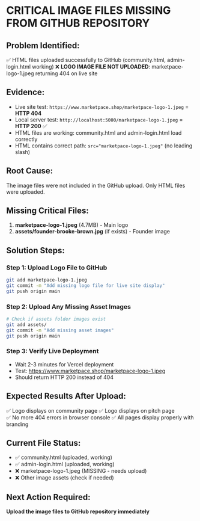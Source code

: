 # CRITICAL IMAGE FILES MISSING FROM GITHUB REPOSITORY

## Problem Identified:
✅ HTML files uploaded successfully to GitHub (community.html, admin-login.html working)
❌ **LOGO IMAGE FILE NOT UPLOADED**: marketpace-logo-1.jpeg returning 404 on live site

## Evidence:
- Live site test: `https://www.marketpace.shop/marketpace-logo-1.jpeg` = **HTTP 404**
- Local server test: `http://localhost:5000/marketpace-logo-1.jpeg` = **HTTP 200** ✅
- HTML files are working: community.html and admin-login.html load correctly
- HTML contains correct path: `src="marketpace-logo-1.jpeg"` (no leading slash)

## Root Cause:
The image files were not included in the GitHub upload. Only HTML files were uploaded.

## Missing Critical Files:
1. **marketpace-logo-1.jpeg** (4.7MB) - Main logo
2. **assets/founder-brooke-brown.jpg** (if exists) - Founder image

## Solution Steps:

### Step 1: Upload Logo File to GitHub
```bash
git add marketpace-logo-1.jpeg
git commit -m "Add missing logo file for live site display"
git push origin main
```

### Step 2: Upload Any Missing Asset Images
```bash
# Check if assets folder images exist
git add assets/
git commit -m "Add missing asset images"
git push origin main
```

### Step 3: Verify Live Deployment
- Wait 2-3 minutes for Vercel deployment
- Test: https://www.marketpace.shop/marketpace-logo-1.jpeg
- Should return HTTP 200 instead of 404

## Expected Results After Upload:
✅ Logo displays on community page
✅ Logo displays on pitch page  
✅ No more 404 errors in browser console
✅ All pages display properly with branding

## Current File Status:
- ✅ community.html (uploaded, working)
- ✅ admin-login.html (uploaded, working)  
- ❌ marketpace-logo-1.jpeg (MISSING - needs upload)
- ❌ Other image assets (check if needed)

## Next Action Required:
**Upload the image files to GitHub repository immediately**